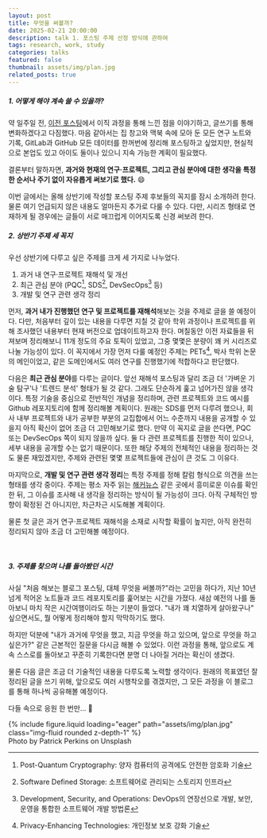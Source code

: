 ```yaml
---
layout: post
title: 무엇을 써볼까?
date: 2025-02-21 20:00:00
description: talk 1. 포스팅 주제 선정 방식에 관하여
tags: research, work, study
categories: talks
featured: false
thumbnail: assets/img/plan.jpg
related_posts: true
---
```


##### **1. 어떻게 해야 계속 쓸 수 있을까?**

약 일주일 전, [이전 포스팅](/blog/2025/talk0)에서 이직 과정을 통해 느낀 점을 이야기하고, 글쓰기를 통해 변화하겠다고 다짐했다. 마음 같아서는 집 창고와 맥북 속에 모아 둔 모든 연구 노트와 기록, GitLab과 GitHub 모든 데이터를 한꺼번에 정리해 포스팅하고 싶었지만, 현실적으로 본업도 있고 아이도 둘이나 있으니 지속 가능한 계획이 필요했다.

결론부터 말하자면, **과거와 현재의 연구·프로젝트, 그리고 관심 분야에 대한 생각을 특정한 순서나 주기 없이 자유롭게 써보기로 했다.** 😄

이번 글에서는 올해 상반기에 작성할 포스팅 주제 후보들의 꼭지를 잠시 소개하려 한다. 물론 여기 언급되지 않은 내용도 얼마든지 추가로 다룰 수 있다. 다만, 시리즈 형태로 연재하게 될 경우에는 글들이 서로 매끄럽게 이어지도록 신경 써보려 한다.

##### **2. 상반기 주제 세 꼭지**

우선 상반기에 다루고 싶은 주제를 크게 세 가지로 나누었다.

1. 과거 내 연구·프로젝트 재해석 및 개선
2. 최근 관심 분야 (PQC[^1], SDS[^2], DevSecOps[^3] 등)
3. 개발 및 연구 관련 생각 정리

먼저, **과거 내가 진행했던 연구 및 프로젝트를 재해석**해보는 것을 주제로 글을 쓸 예정이다. 다만, 처음부터 깊이 있는 내용을 다루면 지칠 것 같아 학위 과정이나 프로젝트를 위해 조사했던 내용부터 현재 버전으로 업데이트하고자 한다. 며칠동안 이전 자료들을 뒤져보며 정리해보니 11개 정도의 주요 토픽이 있었고, 그중 몇몇은 분량이 꽤 커 시리즈로 나눌 가능성이 있다. 이 꼭지에서 가장 먼저 다룰 예정인 주제는 PETs[^4], 박사 학위 논문의 메인이었고, 같은 도메인에서도 여러 연구를 진행했기에 적합하다고 판단했다.

다음은 **최근 관심 분야**를 다루는 글이다. 앞선 재해석 포스팅과 달리 조금 더 '가벼운 기술 탐구'나 '트렌드 분석' 형태가 될 것 같다. 그래도 단순하게 훑고 넘어가진 않을 생각이다. 특정 기술을 중심으로 전반적인 개념을 정리하며, 관련 프로젝트와 코드 예시를 Github 레포지토리에 함께 정리해볼 계획이다. 원래는 SDS를 먼저 다루려 했으나, 회사 내부 프로젝트와 내가 공부한 부분의 교집합에서 어느 수준까지 내용을 공개할 수 있을지 아직 확신이 없어 조금 더 고민해보기로 했다. 만약 이 꼭지로 글을 쓴다면, PQC 또는 DevSecOps 쪽이 되지 않을까 싶다. 둘 다 관련 프로젝트를 진행한 적이 있으나, 세부 내용을 공개할 수는 없기 때문이다. 또한 해당 주제의 전체적인 내용을 정리하는 것도 물론 재밌겠지만, 주제와 관련된 몇몇 프로젝트들에 관심이 큰 것도 그 이유다.

마지막으로, **개발 및 연구 관련 생각 정리**는 특정 주제를 정해 칼럼 형식으로 의견을 쓰는 형태를 생각 중이다. 주제는 평소 자주 읽는 [해커뉴스](https://news.ycombinator.com/) 같은 곳에서 흥미로운 이슈를 확인한 뒤, 그 이슈를 조사해 내 생각을 정리하는 방식이 될 가능성이 크다. 아직 구체적인 방향이 확정된 건 아니지만, 차근차근 시도해볼 계획이다.

물론 첫 글은 과거 연구·프로젝트 재해석을 소재로 시작할 확률이 높지만, 아직 완전히 정리되지 않아 조금 더 고민해볼 예정이다.

<br>

##### **3. 주제를 찾으며 나를 돌아봤던 시간**

사실 "처음 해보는 블로그 포스팅, 대체 무엇을 써볼까?"라는 고민을 하다가, 지난 10년 넘게 적어온 노트들과 코드 레포지토리를 훑어보는 시간을 가졌다. 새삼 예전의 나를 돌아보니 마치 작은 시간여행이라도 하는 기분이 들었다. "내가 꽤 치열하게 살아왔구나" 싶으면서도, 뭘 어떻게 정리해야 할지 막막하기도 했다.

하지만 덕분에 "내가 과거에 무엇을 했고, 지금 무엇을 하고 있으며, 앞으로 무엇을 하고 싶은가?" 같은 근본적인 질문을 다시금 해볼 수 있었다. 이런 과정을 통해, 앞으로도 계속 스스로를 돌아보고 꾸준히 기록한다면 분명 더 나아질 거라는 확신이 생겼다.

물론 다음 글은 조금 더 기술적인 내용을 다루도록 노력할 생각이다. 원래의 목표였던 잘 정리된 글을 쓰기 위해, 앞으로도 여러 시행착오를 겪겠지만, 그 모든 과정을 이 블로그를 통해 하나씩 공유해볼 예정이다.

다들 속으로 응원 한 번만... :pray:

[^1]: Post-Quantum Cryptography: 양자 컴퓨터의 공격에도 안전한 암호화 기술
[^2]: Software Defined Storage: 소프트웨어로 관리되는 스토리지 인프라
[^3]: Development, Security, and Operations: DevOps의 연장선으로 개발, 보안, 운영을 통합한 소프트웨어 개발 방법론
[^4]: Privacy-Enhancing Technologies: 개인정보 보호 강화 기술

<div class="row mt-3">
    <div class="col-sm mt-3 mt-md-0">
        {% include figure.liquid loading="eager" path="assets/img/plan.jpg" class="img-fluid rounded z-depth-1" %}
    </div>
</div>
<div class="caption">
    Photo by Patrick Perkins on Unsplash
</div>
